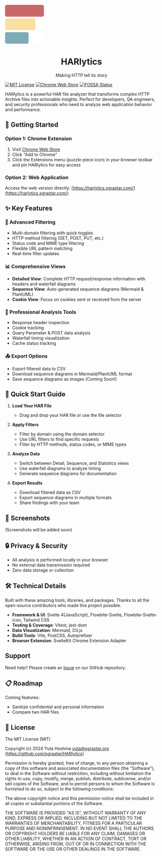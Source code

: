 
![HARlytics Icon](https://github.com/sgrastar/HARlytics/blob/images/images/icon_128.png)

<h1 align="center">
HARlytics
</h1>
<p align="center">
Making HTTP tell its story
</p>


[![MIT License](https://img.shields.io/badge/License-MIT-green.svg)](https://choosealicense.com/licenses/mit/)
[![Chrome Web Store](https://img.shields.io/chrome-web-store/v/{extension-id})](https://chrome.google.com/webstore/detail/{extension-id})
[![FOSSA Status](https://app.fossa.com/api/projects/git%2Bgithub.com%2Fsgrastar%2Fhar-analyzer.svg?type=shield&issueType=license)](https://app.fossa.com/projects/git%2Bgithub.com%2Fsgrastar%2Fhar-analyzer?ref=badge_shield&issueType=license)


HARlytics is a powerful HAR file analyzer that transforms complex HTTP Archive files into actionable insights. Perfect for developers, QA engineers, and security professionals who need to analyze web application behavior and performance.

## 🚀 Getting Started

### Option 1: Chrome Extension

1. Visit [Chrome Web Store](your-extension-url)
2. Click "Add to Chrome"
3. Click the Extensions menu (puzzle piece icon) in your browser toolbar and pin HARlytics for easy access

### Option 2: Web Application

Access the web version directly:
[https://harlytics.sgrastar.com/](https://harlytics.sgrastar.com/)

## ✨ Key Features

### 🎯 Advanced Filtering
- Multi-domain filtering with quick toggles
- HTTP method filtering (GET, POST, PUT, etc.)
- Status code and MIME type filtering
- Flexible URL pattern matching
- Real-time filter updates

### 📊 Comprehensive Views
- **Detailed View**: Complete HTTP request/response information with headers and waterfall diagrams
- **Sequence View**: Auto-generated sequence diagrams (Mermaid & PlantUML)
- **Cookie View**: Focus on cookies sent or received from the server

### 💫 Professional Analysis Tools
- Response header inspection
- Cookie tracking
- Query Parameter & POST data analysis
- Waterfall timing visualization
- Cache status tracking

### 📤 Export Options
- Export filtered data to CSV
- Download sequence diagrams in Mermaid/PlantUML format
- Save sequence diagrams as images (Coming Soon!)

## 🔎 Quick Start Guide

1. **Load Your HAR File**
   - Drag and drop your HAR file or use the file selector

2. **Apply Filters**
   - Filter by domain using the domain selector
   - Use URL filters to find specific requests
   - Filter by HTTP methods, status codes, or MIME types

3. **Analyze Data**
   - Switch between Detail, Sequence, and Statistics views
   - Use waterfall diagrams to analyze timing
   - Generate sequence diagrams for documentation

4. **Export Results**
   - Download filtered data as CSV
   - Export sequence diagrams in multiple formats
   - Share findings with your team

## 📸 Screenshots
(Screenshots will be added soon)

## 🔒 Privacy & Security

- All analysis is performed locally in your browser
- No external data transmission required
- Zero data storage or collection


## 🛠️ Technical Details

Built with these amazing tools, libraries, and packages. Thanks to all the open-source contributors who made this project possible.

 - **Framework & UI**: Svelte 4(JavaScript), Flowbite-Svelte, Flowbite-Svelte-icon, Tailwind CSS
 - **Testing & Coverage**: Vitest, jest-dom
 - **Data Visualization**: Mermaid, D3.js
 - **Build Tools**: Vite, PostCSS, Autoprefixer
 - **Browser Extension**: SvelteKit Chrome Extension Adapter

##  Support

Need help? Please create an [Issue](https://github.com/sgrastar/HARlytics/issues) on our GitHub repository.

## 📋 Roadmap

Coming features:
- Sanitize confidential and personal information
- Compare two HAR files

## 📄 License

The MIT License (MIT)

Copyright (c) 2024 Yuta Hoshina <yuta@sgrastar.org> (https://github.com/sgrastar/HARlytics)

Permission is hereby granted, free of charge, to any person obtaining a copy
of this software and associated documentation files (the "Software"), to deal
in the Software without restriction, including without limitation the rights
to use, copy, modify, merge, publish, distribute, sublicense, and/or sell
copies of the Software, and to permit persons to whom the Software is
furnished to do so, subject to the following conditions:

The above copyright notice and this permission notice shall be included in all
copies or substantial portions of the Software.

THE SOFTWARE IS PROVIDED "AS IS", WITHOUT WARRANTY OF ANY KIND, EXPRESS OR
IMPLIED, INCLUDING BUT NOT LIMITED TO THE WARRANTIES OF MERCHANTABILITY,
FITNESS FOR A PARTICULAR PURPOSE AND NONINFRINGEMENT. IN NO EVENT SHALL THE
AUTHORS OR COPYRIGHT HOLDERS BE LIABLE FOR ANY CLAIM, DAMAGES OR OTHER
LIABILITY, WHETHER IN AN ACTION OF CONTRACT, TORT OR OTHERWISE, ARISING FROM,
OUT OF OR IN CONNECTION WITH THE SOFTWARE OR THE USE OR OTHER DEALINGS IN THE
SOFTWARE.